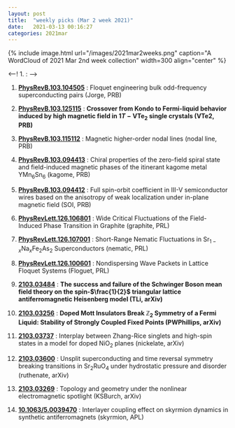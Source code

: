 ```yaml
---
layout: post
title:  "weekly picks (Mar 2 week 2021)"
date:   2021-03-13 00:16:27
categories: 2021mar
---
```


{% include image.html url="/images/2021mar2weeks.png" caption="A WordCloud of 2021 Mar 2nd week collection" width=300 align="center" %}


<--! 1. **[]()** : -->


1. **[PhysRevB.103.104505](https://link.aps.org/doi/10.1103/PhysRevB.103.104505)** : Floquet engineering bulk odd-frequency superconducting pairs (Jorge, PRB)

1. **[PhysRevB.103.125115](https://link.aps.org/doi/10.1103/PhysRevB.103.125115)** : **Crossover from Kondo to Fermi-liquid behavior induced by high magnetic field in $1T\ensuremath{-}\mathrm{V}{\mathrm{Te}}_{2}$ single crystals (VTe2, PRB)**

1. **[PhysRevB.103.115112](https://link.aps.org/doi/10.1103/PhysRevB.103.115112)** : Magnetic higher-order nodal lines (nodal line, PRB)

1. **[PhysRevB.103.094413](https://link.aps.org/doi/10.1103/PhysRevB.103.094413)** : Chiral properties of the zero-field spiral state and field-induced magnetic phases of the itinerant kagome metal ${\mathrm{YMn}}_{6}{\mathrm{Sn}}_{6}$ (kagome, PRB)

1. **[PhysRevB.103.094412](https://link.aps.org/doi/10.1103/PhysRevB.103.094412)** : Full spin-orbit coefficient in III-V semiconductor wires based on the anisotropy of weak localization under in-plane magnetic field (SOI, PRB)

1. **[PhysRevLett.126.106801](https://link.aps.org/doi/10.1103/PhysRevLett.126.106801)** : Wide Critical Fluctuations of the Field-Induced Phase Transition in Graphite (graphite, PRL)

1. **[PhysRevLett.126.107001](https://link.aps.org/doi/10.1103/PhysRevLett.126.107001)** : Short-Range Nematic Fluctuations in ${\mathrm{Sr}}_{1\ensuremath{-}x}{\mathrm{Na}}_{x}{\mathrm{Fe}}_{2}{\mathrm{As}}_{2}$ Superconductors (nematic, PRL)

1. **[PhysRevLett.126.100601](https://link.aps.org/doi/10.1103/PhysRevLett.126.100601)** : Nondispersing Wave Packets in Lattice Floquet Systems (Floguet, PRL)


1. **[2103.03484](http://arxiv.org/abs/2103.03484)** : **The success and failure of the Schwinger Boson mean field theory on the spin-$\frac{1}{2}$ triangular lattice antiferromagnetic Heisenberg model (TLi, arXiv)**

1. **[2103.03256](http://arxiv.org/abs/2103.03256)** : **Doped Mott Insulators Break $\mathbb Z_2$ Symmetry of a Fermi Liquid: Stability of Strongly Coupled Fixed Points (PWPhillips, arXiv)**

1. **[2103.03737](http://arxiv.org/abs/2103.03737)** : Interplay between Zhang-Rice singlets and high-spin states in a model for doped NiO$_2$ planes (nickelate, arXiv)

1. **[2103.03600](http://arxiv.org/abs/2103.03600)** : Unsplit superconducting and time reversal symmetry breaking transitions in Sr$_2$RuO$_4$ under hydrostatic pressure and disorder (ruthenate, arXiv)

1. **[2103.03269](http://arxiv.org/abs/2103.03269)** : Topology and geometry under the nonlinear electromagnetic spotlight (KSBurch, arXiv)

1. **[10.1063/5.0039470](https://aip.scitation.org/doi/10.1063/5.0039470)** : Interlayer coupling effect on skyrmion dynamics in synthetic antiferromagnets (skyrmion, APL)


